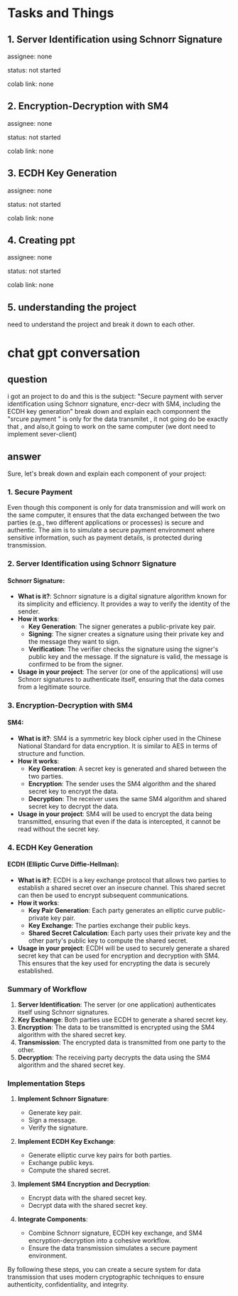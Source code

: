 # Tasks and Things
## 1. Server Identification using Schnorr Signature
assignee: none

status: not started

colab link: none
## 2. Encryption-Decryption with SM4
assignee: none

status: not started

colab link: none
## 3. ECDH Key Generation
assignee: none

status: not started

colab link: none
## 4. Creating ppt
assignee: none

status: not started

colab link: none
## 5. understanding the project
need to understand the project and break it down to each other.

# chat gpt conversation
## question
i got an project to do and this is the subject: 
"Secure payment with server identification using Schnorr signature, encr-decr with SM4, including the ECDH key generation"
break down and explain each componnent 
the "srcure payment " is only for the data transmitet , it not going do be exactly that , and also,it going to work on the same computer (we dont need to implement sever-client)

## answer
Sure, let's break down and explain each component of your project:

### 1. Secure Payment
Even though this component is only for data transmission and will work on the same computer, it ensures that the data exchanged between the two parties (e.g., two different applications or processes) is secure and authentic. The aim is to simulate a secure payment environment where sensitive information, such as payment details, is protected during transmission.

### 2. Server Identification using Schnorr Signature
#### Schnorr Signature:
- **What is it?**: Schnorr signature is a digital signature algorithm known for its simplicity and efficiency. It provides a way to verify the identity of the sender.
- **How it works**:
  - **Key Generation**: The signer generates a public-private key pair.
  - **Signing**: The signer creates a signature using their private key and the message they want to sign.
  - **Verification**: The verifier checks the signature using the signer's public key and the message. If the signature is valid, the message is confirmed to be from the signer.
- **Usage in your project**: The server (or one of the applications) will use Schnorr signatures to authenticate itself, ensuring that the data comes from a legitimate source.

### 3. Encryption-Decryption with SM4
#### SM4:
- **What is it?**: SM4 is a symmetric key block cipher used in the Chinese National Standard for data encryption. It is similar to AES in terms of structure and function.
- **How it works**:
  - **Key Generation**: A secret key is generated and shared between the two parties.
  - **Encryption**: The sender uses the SM4 algorithm and the shared secret key to encrypt the data.
  - **Decryption**: The receiver uses the same SM4 algorithm and shared secret key to decrypt the data.
- **Usage in your project**: SM4 will be used to encrypt the data being transmitted, ensuring that even if the data is intercepted, it cannot be read without the secret key.

### 4. ECDH Key Generation
#### ECDH (Elliptic Curve Diffie-Hellman):
- **What is it?**: ECDH is a key exchange protocol that allows two parties to establish a shared secret over an insecure channel. This shared secret can then be used to encrypt subsequent communications.
- **How it works**:
  - **Key Pair Generation**: Each party generates an elliptic curve public-private key pair.
  - **Key Exchange**: The parties exchange their public keys.
  - **Shared Secret Calculation**: Each party uses their private key and the other party's public key to compute the shared secret.
- **Usage in your project**: ECDH will be used to securely generate a shared secret key that can be used for encryption and decryption with SM4. This ensures that the key used for encrypting the data is securely established.

### Summary of Workflow
1. **Server Identification**: The server (or one application) authenticates itself using Schnorr signatures.
2. **Key Exchange**: Both parties use ECDH to generate a shared secret key.
3. **Encryption**: The data to be transmitted is encrypted using the SM4 algorithm with the shared secret key.
4. **Transmission**: The encrypted data is transmitted from one party to the other.
5. **Decryption**: The receiving party decrypts the data using the SM4 algorithm and the shared secret key.

### Implementation Steps
1. **Implement Schnorr Signature**:
   - Generate key pair.
   - Sign a message.
   - Verify the signature.

2. **Implement ECDH Key Exchange**:
   - Generate elliptic curve key pairs for both parties.
   - Exchange public keys.
   - Compute the shared secret.

3. **Implement SM4 Encryption and Decryption**:
   - Encrypt data with the shared secret key.
   - Decrypt data with the shared secret key.

4. **Integrate Components**:
   - Combine Schnorr signature, ECDH key exchange, and SM4 encryption-decryption into a cohesive workflow.
   - Ensure the data transmission simulates a secure payment environment.

By following these steps, you can create a secure system for data transmission that uses modern cryptographic techniques to ensure authenticity, confidentiality, and integrity.